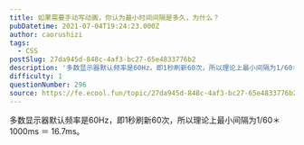 ```yaml
---
title: 如果需要手动写动画，你认为最小时间间隔是多久，为什么？
pubDatetime: 2021-07-04T19:24:23.000Z
author: caorushizi
tags:
  - CSS
postSlug: 27da945d-848c-4af3-bc27-65e4833776b2
description: '多数显示器默认频率是60Hz，即1秒刷新60次，所以理论上最小间隔为1/60＊1000ms ＝ 16.7ms。 '
difficulty: 1
questionNumber: 296
source: https://fe.ecool.fun/topic/27da945d-848c-4af3-bc27-65e4833776b2
---
```


多数显示器默认频率是60Hz，即1秒刷新60次，所以理论上最小间隔为1/60＊1000ms ＝ 16.7ms。
